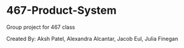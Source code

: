 # 467-Product-System
Group project for 467 class


Created By: 
Aksh Patel,
Alexandra Alcantar,
Jacob Eul,
Julia Finegan

